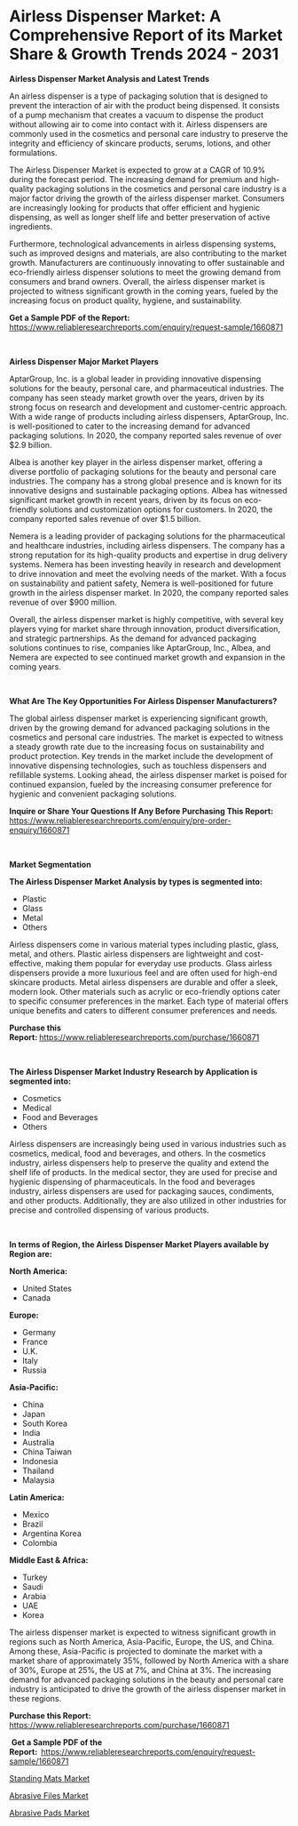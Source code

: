 <p><h1>Airless Dispenser Market: A Comprehensive Report of its Market Share & Growth Trends 2024 - 2031</h1></p><p><strong>Airless Dispenser Market Analysis and Latest Trends</strong></p>
<p><p>An airless dispenser is a type of packaging solution that is designed to prevent the interaction of air with the product being dispensed. It consists of a pump mechanism that creates a vacuum to dispense the product without allowing air to come into contact with it. Airless dispensers are commonly used in the cosmetics and personal care industry to preserve the integrity and efficiency of skincare products, serums, lotions, and other formulations.</p><p>The Airless Dispenser Market is expected to grow at a CAGR of 10.9% during the forecast period. The increasing demand for premium and high-quality packaging solutions in the cosmetics and personal care industry is a major factor driving the growth of the airless dispenser market. Consumers are increasingly looking for products that offer efficient and hygienic dispensing, as well as longer shelf life and better preservation of active ingredients.</p><p>Furthermore, technological advancements in airless dispensing systems, such as improved designs and materials, are also contributing to the market growth. Manufacturers are continuously innovating to offer sustainable and eco-friendly airless dispenser solutions to meet the growing demand from consumers and brand owners. Overall, the airless dispenser market is projected to witness significant growth in the coming years, fueled by the increasing focus on product quality, hygiene, and sustainability.</p></p>
<p><strong>Get a Sample PDF of the Report:&nbsp;</strong> <a href="https://www.reliableresearchreports.com/enquiry/request-sample/1660871">https://www.reliableresearchreports.com/enquiry/request-sample/1660871</a></p>
<p>&nbsp;</p>
<p><strong>Airless Dispenser Major Market Players</strong></p>
<p><p>AptarGroup, Inc. is a global leader in providing innovative dispensing solutions for the beauty, personal care, and pharmaceutical industries. The company has seen steady market growth over the years, driven by its strong focus on research and development and customer-centric approach. With a wide range of products including airless dispensers, AptarGroup, Inc. is well-positioned to cater to the increasing demand for advanced packaging solutions. In 2020, the company reported sales revenue of over $2.9 billion.</p><p>Albea is another key player in the airless dispenser market, offering a diverse portfolio of packaging solutions for the beauty and personal care industries. The company has a strong global presence and is known for its innovative designs and sustainable packaging options. Albea has witnessed significant market growth in recent years, driven by its focus on eco-friendly solutions and customization options for customers. In 2020, the company reported sales revenue of over $1.5 billion.</p><p>Nemera is a leading provider of packaging solutions for the pharmaceutical and healthcare industries, including airless dispensers. The company has a strong reputation for its high-quality products and expertise in drug delivery systems. Nemera has been investing heavily in research and development to drive innovation and meet the evolving needs of the market. With a focus on sustainability and patient safety, Nemera is well-positioned for future growth in the airless dispenser market. In 2020, the company reported sales revenue of over $900 million.</p><p>Overall, the airless dispenser market is highly competitive, with several key players vying for market share through innovation, product diversification, and strategic partnerships. As the demand for advanced packaging solutions continues to rise, companies like AptarGroup, Inc., Albea, and Nemera are expected to see continued market growth and expansion in the coming years.</p></p>
<p>&nbsp;</p>
<p><strong>What Are The Key Opportunities For Airless Dispenser Manufacturers?</strong></p>
<p><p>The global airless dispenser market is experiencing significant growth, driven by the growing demand for advanced packaging solutions in the cosmetics and personal care industries. The market is expected to witness a steady growth rate due to the increasing focus on sustainability and product protection. Key trends in the market include the development of innovative dispensing technologies, such as touchless dispensers and refillable systems. Looking ahead, the airless dispenser market is poised for continued expansion, fueled by the increasing consumer preference for hygienic and convenient packaging solutions.</p></p>
<p><strong>Inquire or Share Your Questions If Any Before Purchasing This Report:</strong> <a href="https://www.reliableresearchreports.com/enquiry/pre-order-enquiry/1660871">https://www.reliableresearchreports.com/enquiry/pre-order-enquiry/1660871</a></p>
<p>&nbsp;</p>
<p><strong>Market Segmentation</strong></p>
<p><strong>The Airless Dispenser Market Analysis by types is segmented into:</strong></p>
<p><ul><li>Plastic</li><li>Glass</li><li>Metal</li><li>Others</li></ul></p>
<p><p>Airless dispensers come in various material types including plastic, glass, metal, and others. Plastic airless dispensers are lightweight and cost-effective, making them popular for everyday use products. Glass airless dispensers provide a more luxurious feel and are often used for high-end skincare products. Metal airless dispensers are durable and offer a sleek, modern look. Other materials such as acrylic or eco-friendly options cater to specific consumer preferences in the market. Each type of material offers unique benefits and caters to different consumer preferences and needs.</p></p>
<p><strong>Purchase this Report:&nbsp;</strong><a href="https://www.reliableresearchreports.com/purchase/1660871">https://www.reliableresearchreports.com/purchase/1660871</a></p>
<p>&nbsp;</p>
<p><strong>The Airless Dispenser Market Industry Research by Application is segmented into:</strong></p>
<p><ul><li>Cosmetics</li><li>Medical</li><li>Food and Beverages</li><li>Others</li></ul></p>
<p><p>Airless dispensers are increasingly being used in various industries such as cosmetics, medical, food and beverages, and others. In the cosmetics industry, airless dispensers help to preserve the quality and extend the shelf life of products. In the medical sector, they are used for precise and hygienic dispensing of pharmaceuticals. In the food and beverages industry, airless dispensers are used for packaging sauces, condiments, and other products. Additionally, they are also utilized in other industries for precise and controlled dispensing of various products.</p></p>
<p>&nbsp;</p>
<p><strong>In terms of Region, the Airless Dispenser Market Players available by Region are:</strong></p>
<p>
    <p> <strong> North America: </strong>
        <ul>
            <li>United States</li>
            <li>Canada</li>
        </ul>
        </p> 
    <p> <strong> Europe: </strong>
        <ul>
            <li>Germany</li>
            <li>France</li>
            <li>U.K.</li>
            <li>Italy</li>
            <li>Russia</li>
        </ul>
        </p> 
    <p> <strong> Asia-Pacific: </strong>
        <ul>
            <li>China</li>
            <li>Japan</li>
            <li>South Korea</li>
            <li>India</li>
            <li>Australia</li>
            <li>China Taiwan</li>
            <li>Indonesia</li>
            <li>Thailand</li>
            <li>Malaysia</li>
        </ul>
        </p> 
    <p> <strong> Latin America: </strong>
        <ul>
            <li>Mexico</li>
            <li>Brazil</li>
            <li>Argentina Korea</li>
            <li>Colombia</li>
        </ul>
        </p> 
    <p> <strong> Middle East & Africa: </strong>
        <ul>
            <li>Turkey</li>
            <li>Saudi</li>
            <li>Arabia</li>
            <li>UAE</li>
            <li>Korea</li>
        </ul>
    </p>
    </p>
<p><p>The airless dispenser market is expected to witness significant growth in regions such as North America, Asia-Pacific, Europe, the US, and China. Among these, Asia-Pacific is projected to dominate the market with a market share of approximately 35%, followed by North America with a share of 30%, Europe at 25%, the US at 7%, and China at 3%. The increasing demand for advanced packaging solutions in the beauty and personal care industry is anticipated to drive the growth of the airless dispenser market in these regions.</p></p>
<p><strong>Purchase this Report: </strong><a href="https://www.reliableresearchreports.com/purchase/1660871">https://www.reliableresearchreports.com/purchase/1660871</a></p>
<p>&nbsp;<strong>Get a Sample PDF of the Report:&nbsp;&nbsp;</strong><a href="https://www.reliableresearchreports.com/enquiry/request-sample/1660871">https://www.reliableresearchreports.com/enquiry/request-sample/1660871</a></p>
<p><strong></strong></p>
<p><p><a href="https://github.com/yemakinde/Market-Research-Report-List-1/blob/main/standing-mats-market.md">Standing Mats Market</a></p><p><a href="https://github.com/bmorecock/Market-Research-Report-List-2/blob/main/abrasive-files-market.md">Abrasive Files Market</a></p><p><a href="https://github.com/jsmusil/Market-Research-Report-List-2/blob/main/abrasive-pads-market.md">Abrasive Pads Market</a></p></p>